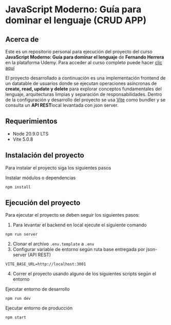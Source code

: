 # JavaScript Moderno: Guía para dominar el lenguaje (CRUD APP)

## Acerca de

Este es un repositorio personal para ejecución del proyecto del curso **JavaScript Moderno: Guía para dominar el lenguaje** de **Fernando Herrera** en la plataforma Udemy. Para acceder al curso completo puede hacer [clic aquí](https://www.udemy.com/course/javascript-fernando-herrera/)

El proyecto desarrollado a continuación es una implementación frontend de un datatable de usuarios donde se ejecutan operaciones asíncronas de **create, read, update y delete** para explorar conceptos fundamentales del lenguaje, arquitecturas limpias y separación de responsabilidades. Dentro de la configuración y desarrollo del proyecto se usa [Vite](https://vitejs.dev/) como bundler y se consulta un **API REST**local levantada con json server.

## Requerimientos

- Node 20.9.0 LTS
- Vite 5.0.8

## Instalación del proyecto

Para instalar el proyecto siga los siguientes pasos

Instalar módulos o dependencias

```
npm install
```

## Ejecución del proyecto

Para ejecutar el proyecto se deben seguir los siguientes pasos:

1. Para levantar el backend en local ejecute el siguiente comando

```
npm run server
```

2. Clonar el archivo `.env.template` a `.env`
3. Configurar variable de entorno según ruta base entregada por json-server (API REST)

```
VITE_BASE_URL=http://localhost:3001
```

4. Correr el proyecto usando alguno de los siguientes scripts según el entorno

Ejecutar entorno de desarrollo

```
npm run dev
```

Ejecutar entorno de producción

```
npm start
```
